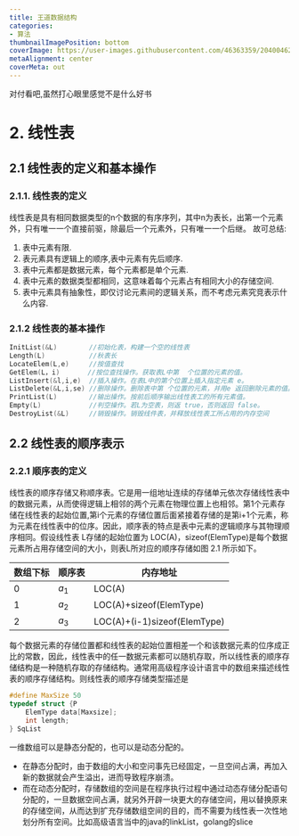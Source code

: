```yaml
---
title: 王道数据结构
categories: 
- 算法
thumbnailImagePosition: bottom
coverImage: https://user-images.githubusercontent.com/46363359/204004628-f2a1b8e5-1d4a-47bb-9b9b-e49dc87eee1c.jpg
metaAlignment: center
coverMeta: out
---
```


对付看吧,虽然打心眼里感觉不是什么好书

<!-- more -->
<!-- toc -->

# 2. 线性表

## 2.1 线性表的定义和基本操作

### 2.1.1. 线性表的定义

线性表是具有相同数据类型的n个数据的有序序列，其中n为表长，出第一个元素外，只有唯一一个直接前驱，除最后一个元素外，只有唯一一个后继。
故可总结:
1. 表中元素有限.
2. 表元素具有逻辑上的顺序,表中元素有先后顺序.
3. 表中元素都是数据元素，每个元素都是单个元素.
4. 表中元素的数据类型都相同，这意味着每个元素占有相同大小的存储空间.
5. 表中元素具有抽象性，即仅讨论元素间的逻辑关系，而不考虑元素究竞表示什么内容.

### 2.1.2 线性表的基本操作

```c
InitList(&L)        //初始化表，构建一个空的线性表
Length(L)           //秋表长
LocateElem(L,e)     //按值查找
GetElem(L，i)       //按位查找操作。获取表L中第  个位置的元素的值。
ListInsert(&l,i,e)  //插入操作。在表L中的第个位置上插入指定元素 e。
ListDelete(&L,i,se) //删除操作。删除表中第 个位置的元素，并用e 返回删除元素的值。
PrintList(L)        //输出操作。按前后顺序输出线性表工的所有元素值。
Empty(L)            //判空操作。若L为空表，则返 true，否则返回 false。
DestroyList(&L)     //销毁操作。销毁线件表，并释放线性表工所占用的内存空间
```

## 2.2 线性表的顺序表示

### 2.2.1 顺序表的定义

线性表的顺序存储又称顺序表。它是用一组地址连续的存储单元依次存储线性表中的数据元素，从而使得逻辑上相邻的两个元素在物理位置上也相邻。第1个元素存储在线性表的起始位置,第i个元素的存储位置后面紧接着存储的是第i+1个元素，称为元素在线性表中的位序。因此，顺序表的特点是表中元素的逻辑顺序与其物理顺序相同。假设线性表 L存储的起始位置为 LOC(A)，sizeof(ElemType)是每个数据元素所占用存储空间的大小，则表L所对应的顺序存储如图 2.1 所示如下。

|数组下标|顺序表|内存地址|
|---|---|---|
|0|$a_1$|LOC(A)|
|1|$a_2$|LOC(A)+sizeof(ElemType)|
|2|$a_3$|LOC(A)+(i-1)sizeof(ElemType)|

每个数据元素的存储位置都和线性表的起始位置相差一个和该数据元素的位序成正比的常数，因此，线性表中的任一数据元素都可以随机存取，所以线性表的顺序存储结构是一种随机存取的存储结构。通常用高级程序设计语言中的数组来描述线性表的顺序存储结构。则线性表的顺序存储类型描述是

```c
#define MaxSize 50
typedef struct {P
    ElemType data[Maxsize];
    int length;
} SqList
```
一维数组可以是静态分配的，也可以是动态分配的。  
- 在静态分配时，由于数组的大小和空问事先已经固定，一旦空间占满，再加入新的数据就会产生溢出，进而导致程序崩溃。
- 而在动态分配时，存储数组的空间是在程序执行过程中通过动态存储分配语句分配的，一旦数据空间占满，就另外开辟一块更大的存储空间，用以替换原来的存储空间，从而达到扩充存储数组空间的目的，而不需要为线性表一次性地划分所有空间。比如高级语言当中的java的linkList，golang的slice

